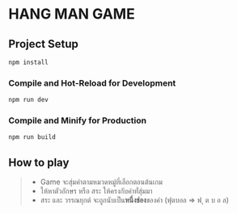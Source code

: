 # HANG MAN GAME
## Project Setup

```sh
npm install
```

### Compile and Hot-Reload for Development

```sh
npm run dev
```

### Compile and Minify for Production

```sh
npm run build
```
## How to play
> - Game จะสุ่มคำตามหมวดหมู่ที่เลือกตอนต้นเกม
> - ให้หาตัวอักษร หรือ สระ ให้ครงกับคำทั่สุ่มมา
> - สระ และ วรรณยุกต์ จะถูกนับเป็น**หนึ่งช่อง**ของคำ (ฟุตบอล => ฟ  ุ ต บ อ ล)
